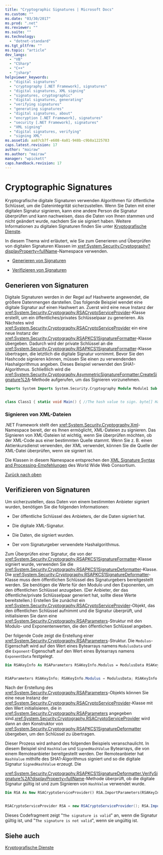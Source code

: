 ```yaml
---
title: "Cryptographic Signatures | Microsoft Docs"
ms.custom: ""
ms.date: "03/30/2017"
ms.prod: ".net"
ms.reviewer: ""
ms.suite: ""
ms.technology: 
  - "dotnet-standard"
ms.tgt_pltfrm: ""
ms.topic: "article"
dev_langs: 
  - "VB"
  - "CSharp"
  - "C++"
  - "jsharp"
helpviewer_keywords: 
  - "digital signatures"
  - "cryptography [.NET Framework], signatures"
  - "digital signatures, XML signing"
  - "signatures, cryptographic"
  - "digital signatures, generating"
  - "verifying signatures"
  - "generating signatures"
  - "digital signatures, about"
  - "encryption [.NET Framework], signatures"
  - "security [.NET Framework], signatures"
  - "XML signing"
  - "digital signatures, verifying"
  - "signing XML"
ms.assetid: aa87cb7f-e608-4a81-948b-c9b8a1225783
caps.latest.revision: 17
author: "mairaw"
ms.author: "mairaw"
manager: "wpickett"
caps.handback.revision: 17
---
```

# Cryptographic Signatures
<a name="top"></a> Kryptografische digitale Signaturen verwenden Algorithmen für öffentliche Schlüssel, um die Datenintegrität sicherzustellen. Wenn Sie Daten mit einer digitalen Signatur signieren, kann eine andere Person die Signatur überprüfen und kann nachweisen, dass die Daten von Ihnen stammen und nicht geändert wurde, nachdem Sie sie signiert haben. Weitere Informationen zu digitalen Signaturen finden Sie unter [Kryptografische Dienste](../../../docs/standard/security/cryptographic-services.md).  
  
 In diesem Thema wird erläutert, wie Sie zum Generieren und Überprüfen von digitalen Signaturen Klassen im <xref:System.Security.Cryptography?displayProperty=fullName>\-Namespace verwenden.  
  
-   [Generieren von Signaturen](#generate)  
  
-   [Verifizieren von Signaturen](#verify)  
  
<a name="generate"></a>   
## Generieren von Signaturen  
 Digitale Signaturen werden in der Regel auf Hashwerte angewendet, die größere Datenmengen darstellen. Das folgende Beispiel wendet eine digitale Signatur auf einen Hashwert an. Zuerst wird eine neue Instanz der <xref:System.Security.Cryptography.RSACryptoServiceProvider>\-Klasse erstellt, um ein öffentliches\/privates Schlüsselpaar zu generieren. Als Nächstes wird <xref:System.Security.Cryptography.RSACryptoServiceProvider> ein eine neue Instanz der <xref:System.Security.Cryptography.RSAPKCS1SignatureFormatter>\-Klasse übergeben. Dadurch wird der private Schlüssel an die <xref:System.Security.Cryptography.RSAPKCS1SignatureFormatter>\-Klasse übertragen, die letztlich die digitale Signatur vornimmt. Bevor Sie den Hashcode signieren können, müssen Sie einen zu verwendenden Hashalgorithmus angeben. Dieses Beispiel verwendet den SHA1\-Algorithmus. Schließlich wird die <xref:System.Security.Cryptography.AsymmetricSignatureFormatter.CreateSignature%2A>\-Methode aufgerufen, um das Signieren vorzunehmen.  
  
```vb  
Imports System Imports System.Security.Cryptography Module Module1 Sub Main() 'The hash value to sign. Dim HashValue As Byte() = {59, 4, 248, 102, 77, 97, 142, 201, 210, 12, 224, 93, 25, 41, 100, 197, 213, 134, 130, 135} 'The value to hold the signed value. Dim SignedHashValue() As Byte 'Generate a public/private key pair. Dim RSA As New RSACryptoServiceProvider() 'Create an RSAPKCS1SignatureFormatter object and pass it 'the RSACryptoServiceProvider to transfer the private key. Dim RSAFormatter As New RSAPKCS1SignatureFormatter(RSA) 'Set the hash algorithm to SHA1. RSAFormatter.SetHashAlgorithm("SHA1") 'Create a signature for HashValue and assign it to 'SignedHashValue. SignedHashValue = RSAFormatter.CreateSignature(HashValue) End Sub End Module using System; using System.Security.Cryptography;  
  
```  
  
```csharp  
class Class1 { static void Main() { //The hash value to sign. byte[] HashValue = {59,4,248,102,77,97,142,201,210,12,224,93,25,41,100,197,213,134,130,135}; //The value to hold the signed value. byte[] SignedHashValue; //Generate a public/private key pair. RSACryptoServiceProvider RSA = new RSACryptoServiceProvider(); //Create an RSAPKCS1SignatureFormatter object and pass it the //RSACryptoServiceProvider to transfer the private key. RSAPKCS1SignatureFormatter RSAFormatter = new RSAPKCS1SignatureFormatter(RSA); //Set the hash algorithm to SHA1. RSAFormatter.SetHashAlgorithm("SHA1"); //Create a signature for HashValue and assign it to //SignedHashValue. SignedHashValue = RSAFormatter.CreateSignature(HashValue); } }  
```  
  
### Signieren von XML\-Dateien  
 .NET Framework stellt den <xref:System.Security.Cryptography.Xml>\-Namespace bereit, der es Ihnen ermöglicht, XML\-Dateien zu signieren. Das Signieren von XML\-Dateien ist wichtig, wenn Sie überprüfen möchten, ob der XML\-Code aus einer bestimmten Quelle stammt. Wenn Sie z. B. einen Aktienkursdienst verwenden, der XML verwendet, können Sie die Quelle der XML\-Datei überprüfen, wenn sie signiert ist.  
  
 Die Klassen in diesem Namespace entsprechen den [XML Signature Syntax and Processing\-Empfehlungen](http://go.microsoft.com/fwlink/?LinkId=136777) des World Wide Web Consortium.  
  
 [Zurück nach oben](#top)  
  
<a name="verify"></a>   
## Verifizieren von Signaturen  
 Um sicherzustellen, dass Daten von einem bestimmten Anbieter signiert wurden, benötigen Sie die folgenden Informationen:  
  
-   Der öffentliche Schlüssel des Anbieters, der die Daten signiert hat.  
  
-   Die digitale XML\-Signatur.  
  
-   Die Daten, die signiert wurden.  
  
-   Der vom Signaturgeber verwendete Hashalgorithmus.  
  
 Zum Überprüfen einer Signatur, die von der <xref:System.Security.Cryptography.RSAPKCS1SignatureFormatter>\-Klasse signiert wurde, verwenden Sie die <xref:System.Security.Cryptography.RSAPKCS1SignatureDeformatter>\-Klasse. Die <xref:System.Security.Cryptography.RSAPKCS1SignatureDeformatter>\-Klasse muss dem öffentlichen Schlüssel des Signaturgebers bereitgestellt werden. Sie benötigen die Werte für den Modulo und den Exponenten, um den öffentlichen Schlüssel anzugeben. \(Der Anbieter, der das öffentliche\/private Schlüsselpaar generiert hat, sollte diese Werte bereitstellen.\) Erstellen Sie zunächst ein <xref:System.Security.Cryptography.RSACryptoServiceProvider>\-Objekt, das den öffentlichen Schlüssel aufnimmt und die Signatur überprüft, und initialisieren Sie dann eine <xref:System.Security.Cryptography.RSAParameters>\-Struktur mit den Modulo\- und Exponentenwerten, die den öffentlichen Schlüssel angeben.  
  
 Der folgende Code zeigt die Erstellung einer <xref:System.Security.Cryptography.RSAParameters>\-Struktur. Die `Modulus`\-Eigenschaft wird auf den Wert eines Bytearrays namens `ModulusData` und die `Exponent`\-Eigenschaft auf den Wert eines Bytearrays namens `ExponentData` festgelegt.  
  
```vb  
Dim RSAKeyInfo As RSAParameters RSAKeyInfo.Modulus = ModulusData RSAKeyInfo.Exponent = ExponentData  
  
```  
  
```csharp  
RSAParameters RSAKeyInfo; RSAKeyInfo.Modulus = ModulusData; RSAKeyInfo.Exponent = ExponentData;  
```  
  
 Nach der Erstellung des <xref:System.Security.Cryptography.RSAParameters>\-Objekts können Sie eine neue Instanz der <xref:System.Security.Cryptography.RSACryptoServiceProvider>\-Klasse mit den Wert initialisieren, die in <xref:System.Security.Cryptography.RSAParameters> angegeben sind.<xref:System.Security.Cryptography.RSACryptoServiceProvider> wird dann an den Konstruktor von <xref:System.Security.Cryptography.RSAPKCS1SignatureDeformatter> übergeben, um den Schlüssel zu übertragen.  
  
 Dieser Prozess wird anhand des folgenden Beispiels veranschaulicht. In diesem Beispiel sind `HashValue` und `SignedHashValue` Bytearrays, die von einem Remoteanbieter bereitgestellt werden. Der Remoteanbieter hat `HashValue` mithilfe des SHA1\-Algorithmus signiert und so die digitale Signatur `SignedHashValue` erzeugt. Die  
  
 <xref:System.Security.Cryptography.RSAPKCS1SignatureDeformatter.VerifySignature%2A?displayProperty=fullName>\-Methode überprüft, ob die digitale Signatur gültig ist und zum Signieren von `HashValue` verwendet wurde.  
  
```vb  
Dim RSA As New RSACryptoServiceProvider() RSA.ImportParameters(RSAKeyInfo) Dim RSADeformatter As New RSAPKCS1SignatureDeformatter(RSA) RSADeformatter.SetHashAlgorithm("SHA1") If RSADeformatter.VerifySignature(HashValue, SignedHashValue) Then Console.WriteLine("The signature is valid.") Else Console.WriteLine("The signture is not valid.") End If  
  
```  
  
```csharp  
RSACryptoServiceProvider RSA = new RSACryptoServiceProvider(); RSA.ImportParameters(RSAKeyInfo); RSAPKCS1SignatureDeformatter RSADeformatter = new RSAPKCS1SignatureDeformatter(RSA); RSADeformatter.SetHashAlgorithm("SHA1"); if(RSADeformatter.VerifySignature(HashValue, SignedHashValue)) { Console.WriteLine("The signature is valid."); } else { Console.WriteLine("The signature is not valid."); }  
```  
  
 Dieses Codefragment zeigt "`The signature is valid`" an, wenn die Signatur gültig ist, und "`The signature is not valid`", wenn sie ungültig ist.  
  
## Siehe auch  
 [Kryptografische Dienste](../../../docs/standard/security/cryptographic-services.md)